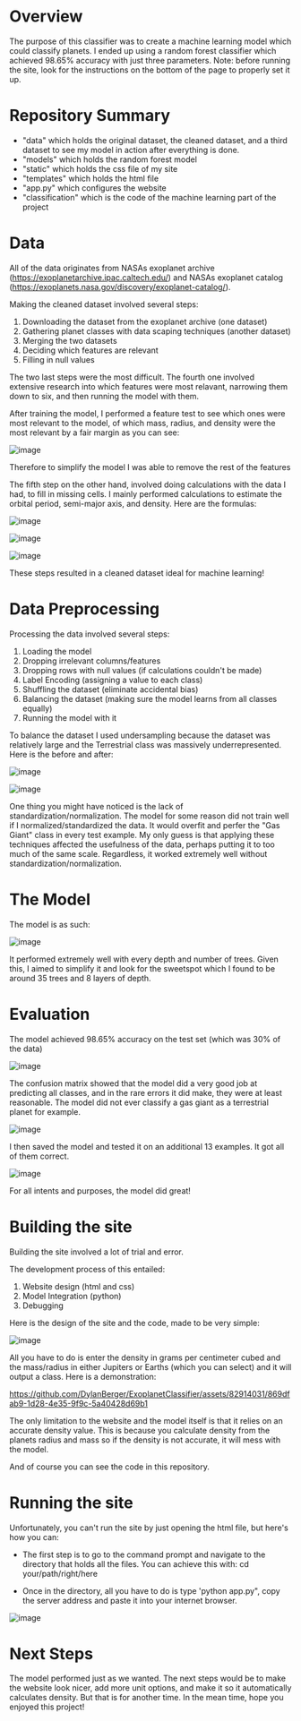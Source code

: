 # Overview
The purpose of this classifier was to create a machine learning model which could classify planets. I ended up using a random forest classifier which achieved 98.65% accuracy with just three parameters. Note: before running the site, look for the instructions on the bottom of the page to properly set it up. 

# Repository Summary 

- "data" which holds the original dataset, the cleaned dataset, and a third dataset to see my model in action after everything is done.
- "models" which holds the random forest model
- "static" which holds the css file of my site
- "templates" which holds the html file
- "app.py" which configures the website
- "classification" which is the code of the machine learning part of the project

# Data

All of the data originates from NASAs exoplanet archive (https://exoplanetarchive.ipac.caltech.edu/) and NASAs exoplanet catalog (https://exoplanets.nasa.gov/discovery/exoplanet-catalog/). 

Making the cleaned dataset involved several steps:

1. Downloading the dataset from the exoplanet archive (one dataset)
2. Gathering planet classes with data scaping techniques (another dataset)
3. Merging the two datasets
4. Deciding which features are relevant
5. Filling in null values

The two last steps were the most difficult. The fourth one involved extensive research into which features were most relavant, narrowing them down to six, and then running the model with them.  

After training the model, I performed a feature test to see which ones were most relevant to the model, of which mass, radius, and density were the most relevant by a fair margin as you can see:

![image](https://github.com/DylanBerger/ExoplanetClassifier/assets/82914031/78f7dc77-719e-440a-8b5a-c55225019f2c)

Therefore to simplify the model I was able to remove the rest of the features

The fifth step on the other hand, involved doing calculations with the data I had, to fill in missing cells. I mainly performed calculations to estimate the orbital period, semi-major axis, and density. Here are the formulas: 

![image](https://github.com/DylanBerger/ExoplanetClassifier/assets/82914031/8f2bb744-7ff2-4801-ac12-6122f7280de1)
 
![image](https://github.com/DylanBerger/ExoplanetClassifier/assets/82914031/0b4bcb34-e313-4829-beda-70cc65f8d9e3)
 
![image](https://github.com/DylanBerger/ExoplanetClassifier/assets/82914031/5c7eb789-cf22-4e75-bf59-2a2febc00d00)

These steps resulted in a cleaned dataset ideal for machine learning!

# Data Preprocessing

Processing the data involved several steps:

1. Loading the model
2. Dropping irrelevant columns/features
3. Dropping rows with null values (if calculations couldn't be made)
4. Label Encoding (assigning a value to each class)
5. Shuffling the dataset (eliminate accidental bias)
6. Balancing the dataset (making sure the model learns from all classes equally)
7. Running the model with it

To balance the dataset I used undersampling because the dataset was relatively large and the Terrestrial class was massively underrepresented. Here is the before and after: 

![image](https://github.com/DylanBerger/ExoplanetClassifier/assets/82914031/af387158-9d43-405e-9378-f052cc5e0240)

![image](https://github.com/DylanBerger/ExoplanetClassifier/assets/82914031/b76678f2-d6d8-4ee3-b558-a3c69e038cb7)

One thing you might have noticed is the lack of standardization/normalization. The model for some reason did not train well if I normalized/standardized the data. It would overfit and perfer the "Gas Giant" class in every test example. My only guess is that applying these techniques affected the usefulness of the data, perhaps putting it to too much of the same scale. Regardless, it worked extremely well without standardization/normalization.

# The Model

The model is as such: 

![image](https://github.com/DylanBerger/ExoplanetClassifier/assets/82914031/e50d0618-a7c3-4be9-92a4-3f876f8fae5c)


It performed extremely well with every depth and number of trees. Given this, I aimed to simplify it and look for the sweetspot which I found to be around 35 trees and 8 layers of depth.

# Evaluation

The model achieved 98.65% accuracy on the test set (which was 30% of the data)

![image](https://github.com/DylanBerger/ExoplanetClassifier/assets/82914031/055800ed-eb94-437a-81be-cf2601869674)

The confusion matrix showed that the model did a very good job at predicting all classes, and in the rare errors it did make, they were at least reasonable. The model did not ever classify a gas giant as a terrestrial planet for example. 

![image](https://github.com/DylanBerger/ExoplanetClassifier/assets/82914031/8d9aa5eb-cfa4-457e-beff-d20a5af5ac8c)

I then saved the model and tested it on an additional 13 examples. It got all of them correct.

![image](https://github.com/DylanBerger/ExoplanetClassifier/assets/82914031/895538e4-abc4-4674-a2a5-05b2353d8c68)

For all intents and purposes, the model did great!

# Building the site

Building the site involved a lot of trial and error. 

The development process of this entailed:

1. Website design (html and css)
2. Model Integration (python)
3. Debugging

Here is the design of the site and the code, made to be very simple:

![image](https://github.com/DylanBerger/ExoplanetClassifier/assets/82914031/c3854307-4d72-4de8-a3ad-55b56243192f)

All you have to do is enter the density in grams per centimeter cubed and the mass/radius in either Jupiters or Earths (which you can select) and it will output a class. Here is a demonstration: 

https://github.com/DylanBerger/ExoplanetClassifier/assets/82914031/869dfab9-1d28-4e35-9f9c-5a40428d69b1

The only limitation to the website and the model itself is that it relies on an accurate density value. This is because you calculate density from the planets radius and mass so if the density is not accurate, it will mess with the model. 

And of course you can see the code in this repository.

# Running the site

Unfortunately, you can't run the site by just opening the html file, but here's how you can:

- The first step is to go to the command prompt and navigate to the directory that holds all the files. You can achieve this with: cd your/path/right/here

- Once in the directory, all you have to do is type 'python app.py", copy the server address and paste it into your internet browser.

![image](https://github.com/DylanBerger/ExoplanetClassifier/assets/82914031/31fb3a1f-6228-4a0b-b80c-09f6f6630cad)

# Next Steps

The model performed just as we wanted. The next steps would be to make the website look nicer, add more unit options, and make it so it automatically calculates density. But that is for another time. In the mean time, hope you enjoyed this project!
